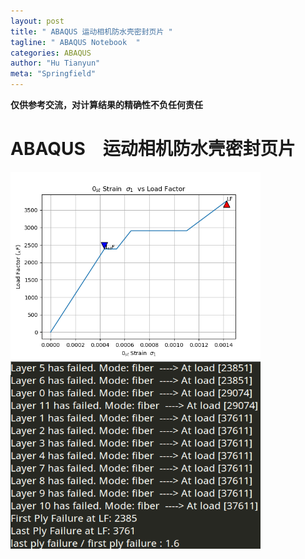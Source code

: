 ```yaml
---
layout: post
title: " ABAQUS 运动相机防水壳密封页片 "
tagline: " ABAQUS Notebook  "
categories: ABAQUS
author: "Hu Tianyun"
meta: "Springfield"
---
```

**仅供参考交流，对计算结果的精确性不负任何责任**

# ABAQUS　运动相机防水壳密封页片

<img  width="400" height="300" src="/post_img/CLT-fig/failstep.png" data-canonical-src="/post_img/CLT-fig/failstep.png" /><img  width="400" height="300" src="/post_img/CLT-fig/failureStep.png" data-canonical-src="/post_img/CLT-fig/failureStep.png" />